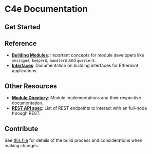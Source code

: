 <!--
layout: home
title: C4e Documentation
description: The world's first blockchain network based on green energy production.
stack:
  - title: Wallet Basics
    desc: Start with the basic concepts of C4E wallet.
    color: "#5064FB"
    label: hub
    url: /usersGuide/walletBasics
  - title: Main information
    desc: Start from introduction to platform
    color: "#00BB00"
    label: sdk
    url: /validatorsGuide/Starttestnet
footer:
  newsletter: false
aside: false
-->

# C4e Documentation

## Get Started


## Reference

- **[Building Modules](./building-modules/)**: Important concepts for module developers like `message`s, `keeper`s, `handler`s and `querier`s.
- **[Interfaces](./interfaces/)**: Documentation on building interfaces for Ethermint applications.

## Other Resources

- **[Module Directory](../x/)**: Module implementations and their respective documentation.
- **[REST API spec](https://cosmos.network/rpc/)**: List of REST endpoints to interact with an full-node through REST.

## Contribute

See [this file](https://github.com/cosmos/ethermint/blob/development/docs/DOCS_README.md) for details of the build process and considerations when making changes.
